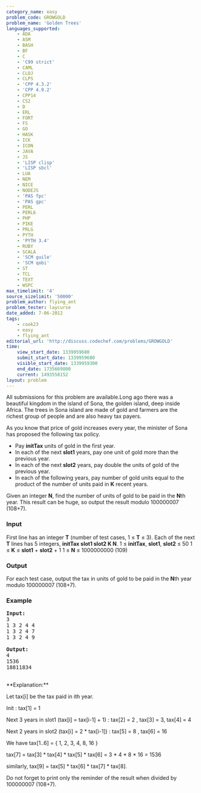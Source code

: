 ```yaml
---
category_name: easy
problem_code: GROWGOLD
problem_name: 'Golden Trees'
languages_supported:
    - ADA
    - ASM
    - BASH
    - BF
    - C
    - 'C99 strict'
    - CAML
    - CLOJ
    - CLPS
    - 'CPP 4.3.2'
    - 'CPP 4.9.2'
    - CPP14
    - CS2
    - D
    - ERL
    - FORT
    - FS
    - GO
    - HASK
    - ICK
    - ICON
    - JAVA
    - JS
    - 'LISP clisp'
    - 'LISP sbcl'
    - LUA
    - NEM
    - NICE
    - NODEJS
    - 'PAS fpc'
    - 'PAS gpc'
    - PERL
    - PERL6
    - PHP
    - PIKE
    - PRLG
    - PYTH
    - 'PYTH 3.4'
    - RUBY
    - SCALA
    - 'SCM guile'
    - 'SCM qobi'
    - ST
    - TCL
    - TEXT
    - WSPC
max_timelimit: '4'
source_sizelimit: '50000'
problem_author: flying_ant
problem_tester: laycurse
date_added: 7-06-2012
tags:
    - cook23
    - easy
    - flying_ant
editorial_url: 'http://discuss.codechef.com/problems/GROWGOLD'
time:
    view_start_date: 1339959680
    submit_start_date: 1339959680
    visible_start_date: 1339959300
    end_date: 1735669800
    current: 1493558152
layout: problem
---
```

All submissions for this problem are available.Long ago there was a beautiful kingdom in the island of Sona, the golden island, deep inside Africa. The trees in Sona island are made of gold and farmers are the richest group of people and are also heavy tax payers.

As you know that price of gold increases every year, the minister of Sona has proposed the following tax policy.

- Pay **initTax** units of gold in the first year.
- In each of the next **slot1** years, pay one unit of gold more than the previous year.
- In each of the next **slot2** years, pay double the units of gold of the previous year.
- In each of the following years, pay number of gold units equal to the product of the number of units paid in **K** recent years.


Given an integer **N**, find the number of units of gold to be paid in the **N**th year. This result can be huge, so output the result modulo 100000007 (108+7).

### Input

First line has an integer **T** (number of test cases, 1 ≤ **T** ≤ 3). Each of the next **T** lines has 5 integers, **initTax slot1 slot2 K N**.
1 ≤ **initTax**, **slot1**, **slot2** ≤ 50
1 ≤ **K** ≤ **slot1** + **slot2** + 1
1 ≤ **N** ≤ 1000000000 (109)

### Output

For each test case, output the tax in units of gold to be paid in the **N**th year modulo 100000007 (108+7).

### Example

<pre>
<b>Input:</b>
3
1 3 2 4 4
1 3 2 4 7
1 3 2 4 9

<b>Output:</b>
4
1536
18811834

</pre>**Explanation:**

Let tax\[i\] be the tax paid in ith year.

Init : tax\[1\] = 1

Next 3 years in slot1 (tax\[i\] = tax\[i-1\] + 1) : tax\[2\] = 2 , tax\[3\] = 3, tax\[4\] = 4

Next 2 years in slot2 (tax\[i\] = 2 \* tax\[i-1\]) : tax\[5\] = 8 , tax\[6\] = 16

We have tax\[1..6\] = { 1, 2, 3, 4, 8, 16 }

tax\[7\] = tax\[3\] \* tax\[4\] \* tax\[5\] \* tax\[6\] = 3 \* 4 \* 8 \* 16 = 1536

similarly, tax\[9\] = tax\[5\] \* tax\[6\] \* tax\[7\] \* tax\[8\].

Do not forget to print only the reminder of the result when divided by 100000007 (108+7).
